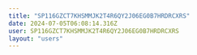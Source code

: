 ```yaml
---
title: "SP116GZCT7KHSMMJK2T4R6QY2J06EG0B7HRDRCXRS"
date: 2024-07-05T06:08:14.316Z
user: SP116GZCT7KHSMMJK2T4R6QY2J06EG0B7HRDRCXRS
layout: "users"
---
```

    